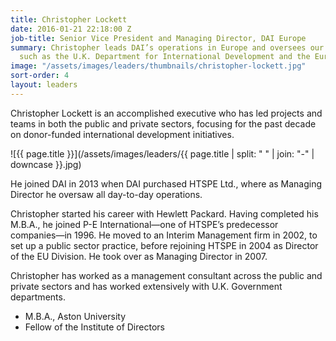 ```yaml
---
title: Christopher Lockett
date: 2016-01-21 22:18:00 Z
job-title: Senior Vice President and Managing Director, DAI Europe
summary: Christopher leads DAI’s operations in Europe and oversees our work for clients
  such as the U.K. Department for International Development and the European Commission.
image: "/assets/images/leaders/thumbnails/christopher-lockett.jpg"
sort-order: 4
layout: leaders
---
```


Christopher Lockett is an accomplished executive who has led projects and teams in both the public and private sectors, focusing for the past decade on donor-funded international development initiatives.

![{{ page.title }}](/assets/images/leaders/{{ page.title | split: " " | join: "-" | downcase }}.jpg)

He joined DAI in 2013 when DAI purchased HTSPE Ltd., where as Managing Director he oversaw all day-to-day operations.

Christopher started his career with Hewlett Packard. Having completed his M.B.A., he joined P-E International—one of HTSPE’s predecessor companies—in 1996. He moved to an Interim Management firm in 2002, to set up a public sector practice, before rejoining HTSPE in 2004 as Director of the EU Division. He took over as Managing Director in 2007.

Christopher has worked as a management consultant across the public and private sectors and has worked extensively with U.K. Government departments.

* M.B.A., Aston University
* Fellow of the Institute of Directors

